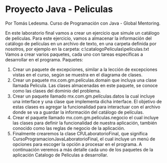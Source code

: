 # Proyecto Java - Peliculas
Por Tomás Ledesma.
Curso de Programación con Java - Global Mentoring.

En este laboratorio final vamos a crear un ejercicio que simule un catálogo de películas. Para este
ejercicio, vamos a almacenar la información del catálogo de películas en un archivo de texto, en una
carpeta definida por nosotros, por ejemplo en la carpeta: c:\catalogoPeliculas\películas.txt
Vamos a crear varios paquetes, cada uno con tareas específicas a desarrollar en el programa.
Paquetes:
1. Crear un paquete de excepciones, similar a la lección de excepciones vistas en el curso, según se
muestra en el diagrama de clases.
2. Crear un paquete mx.com.gm.películas.domain que incluya una clase llamada Pelicula. Las clases
almacenadas en este paquete, se conoce como las clases del dominio del problema.
3. Crear un paquete llamado mx.com.gm.películas.datos la cual incluye una interface y una clase que
implementa dicha interface. El objetivo de estas clases es agregar la funcionalidad para interactuar
con el archivo donde se va a guardar la información del catálogo de películas.
4. Crear el paquete llamado mx.com.gm.peliculas.negocio el cual incluye las clases para definir la
funcionalidad de nuestra aplicación, también conocido como las reglas de negocio de la aplicación.
5. Finalmente crearemos la clase CPJLaboratorioFinal, que significa
CursoProgramacionJavaLaboratorioFinal, el cual incluye un menú de opciones para escoger la opción
a procesar en el programa.
A continuación veremos a más detalle cada uno de los paquetes de la aplicación Catalogo de Peliculas a
desarrollar.
